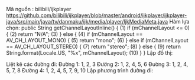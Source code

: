Mã  nguồn  : bilibili/ijkplayer 
https://github.com/bilibili/ijkplayer/blob/master/android/ijkplayer/ijkplayer-java/src/main/java/tv/danmaku/ijk/media/player/IjkMediaMeta.java
Hàm  lựa chọn: 
public String getChannelLayoutInline() {					(1)
      if (mChannelLayout <= 0) {						(2)
            return "N/A";							(3)
      } else {									(4)
            if (mChannelLayout == AV_CH_LAYOUT_MONO) {				(5)
                return "mono";							(6)
            } else if (mChannelLayout == AV_CH_LAYOUT_STEREO) {			(7)
                return "stereo";						(8)
            } else {								(9)
                return String.format(Locale.US, "%x", mChannelLayout);		(10)
	}
}
Lập đồ thị:

 
Liệt kê các đường đi:
Đường 1:   1, 2, 3
Đường 2:   1, 2, 4, 5, 6
Đường 3:   1, 2, 4, 5, 7, 8
Đường 4:   1, 2, 4, 5, 7, 9, 10
Lập phương trình đường đi:
